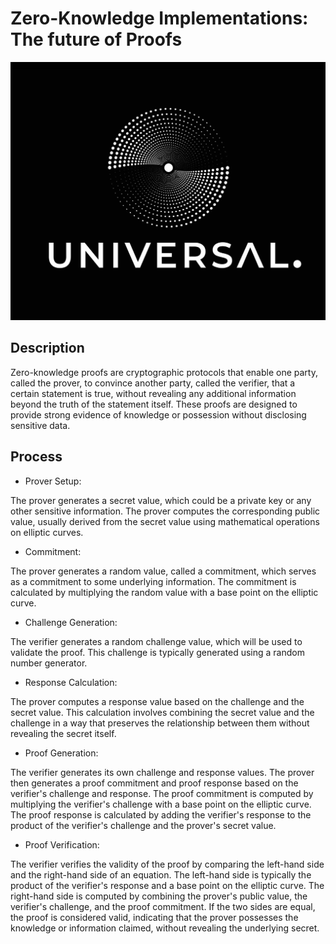 # Zero-Knowledge Implementations: The future of Proofs


![Logo](https://github.com/UniversalDot/documents/blob/master/logo/universaldot-logo/rsz_jpg-02.jpg)

## Description 

Zero-knowledge proofs are cryptographic protocols that enable one party, called the prover, to convince another party, called the verifier, that a certain statement is true, without revealing any additional information beyond the truth of the statement itself. These proofs are designed to provide strong evidence of knowledge or possession without disclosing sensitive data.

## Process 

- Prover Setup:

The prover generates a secret value, which could be a private key or any other sensitive information.
The prover computes the corresponding public value, usually derived from the secret value using mathematical operations on elliptic curves.

- Commitment:

The prover generates a random value, called a commitment, which serves as a commitment to some underlying information.
The commitment is calculated by multiplying the random value with a base point on the elliptic curve.

- Challenge Generation:

The verifier generates a random challenge value, which will be used to validate the proof.
This challenge is typically generated using a random number generator.

- Response Calculation:

The prover computes a response value based on the challenge and the secret value.
This calculation involves combining the secret value and the challenge in a way that preserves the relationship between them without revealing the secret itself.

- Proof Generation:

The verifier generates its own challenge and response values.
The prover then generates a proof commitment and proof response based on the verifier's challenge and response.
The proof commitment is computed by multiplying the verifier's challenge with a base point on the elliptic curve.
The proof response is calculated by adding the verifier's response to the product of the verifier's challenge and the prover's secret value.

- Proof Verification:

The verifier verifies the validity of the proof by comparing the left-hand side and the right-hand side of an equation.
The left-hand side is typically the product of the verifier's response and a base point on the elliptic curve.
The right-hand side is computed by combining the prover's public value, the verifier's challenge, and the proof commitment.
If the two sides are equal, the proof is considered valid, indicating that the prover possesses the knowledge or information claimed, without revealing the underlying secret.
